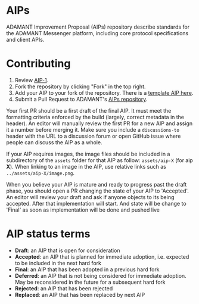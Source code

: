 # AIPs
ADAMANT Improvement Proposal (AIPs) repository describe standards for the ADAMANT Messenger platform, including core protocol specifications and client APIs.

# Contributing

 1. Review [AIP-1](AIPS/aip-1.md).
 2. Fork the repository by clicking "Fork" in the top right.
 3. Add your AIP to your fork of the repository. There is a [template AIP here](aip-X.md).
 4. Submit a Pull Request to ADAMANT's [AIPs repository](https://github.com/Adamant-im/AIPs).

Your first PR should be a first draft of the final AIP. It must meet the formatting criteria enforced by the build (largely, correct metadata in the header). An editor will manually review the first PR for a new AIP and assign it a number before merging it. Make sure you include a `discussions-to` header with the URL to a discussion forum or open GitHub issue where people can discuss the AIP as a whole.

If your AIP requires images, the image files should be included in a subdirectory of the `assets` folder for that AIP as follow: `assets/aip-X` (for aip **X**). When linking to an image in the AIP, use relative links such as `../assets/aip-X/image.png`.

When you believe your AIP is mature and ready to progress past the draft phase, you should open a PR changing the state of your AIP to 'Accepted'. An editor will review your draft and ask if anyone objects to its being accepted. After that implementation will start. And state will be change to 'Final' as soon as implementation will be done and pushed live

# AIP status terms
* **Draft**: an AIP that is open for consideration
* **Accepted**: an AIP that is planned for immediate adoption, i.e. expected to be included in the next hard fork
* **Final**: an AIP that has been adopted in a previous hard fork
* **Deferred**: an AIP that is not being considered for immediate adoption. May be reconsidered in the future for a subsequent hard fork
* **Rejected**: an AIP that has been rejected
* **Replaced**: an AIP that has been replaced by next AIP
